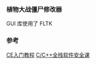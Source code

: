 ### 植物大战僵尸修改器
GUI 库使用了 FLTK

### 参考
[CE入门教程](https://www.bilibili.com/video/BV1Eg4y1X7ey/?spm_id_from=333.1007.top_right_bar_window_custom_collection.content.click&vd_source=4fe70bc90b3c86ea53adef63b7e185c3)
[C/C++全栈软件安全课](https://www.bilibili.com/video/BV1By4y1r7Cq/?spm_id_from=333.788.top_right_bar_window_custom_collection.content.click&vd_source=4fe70bc90b3c86ea53adef63b7e185c3)
